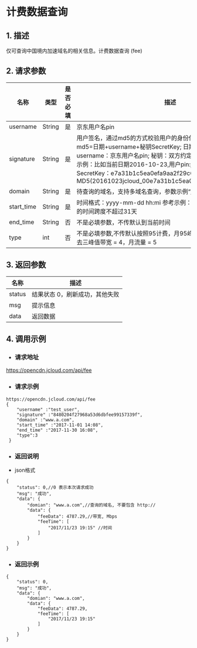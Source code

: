 # **计费数据查询**

## **1. 描述**

仅可查询中国境内加速域名的相关信息。计费数据查询 (fee)

## **2. 请求参数**

| **名称**   | **类型** | **是否必填** | **描述**                                                     |
| ---------- | -------- | ------------ | ------------------------------------------------------------ |
| username   | String   | 是           | 京东用户名pin                                                |
| signature  | String   | 是           |用户签名，通过md5的方式校验用户的身份信息，保障信息安全。</br>md5=日期+username+秘钥SecretKey; 日期：格式为 yyyymmdd; username：京东用户名pin; 秘钥：双方约定; </br>示例：比如当前日期2016-10-23,用户pin:jcloud_00,用户秘钥SecretKey：e7a31b1c5ea0efa9aa2f29c6559f7d61,那签名为MD5(20161023jcloud_00e7a31b1c5ea0efa9aa2f29c6559f7d61) |
| domain     | String   | 是           | 待查询的域名，支持多域名查询，参数示例“www.a.com,www.b.com”  |
| start_time | String   | 是           | 时间格式：yyyy-mm-dd hh:mi 参考示例：2016-12-14 07:00,查询的时间跨度不超过31天  |
| end_time   | String   | 否           | 不是必填参数，不传默认到当前时间                             |
| type       | int      | 否           | 不是必填参数,不传默认按照95计费，月95峰值 = 2,日均峰值带宽 = 3，去三峰值带宽 = 4，月流量 = 5 |


## **3. 返回参数**

| **名称** | **描述**                       |
| -------- | ------------------------------ |
| status   | 结果状态 0，刷新成功，其他失败 |
| msg      | 提示信息                       |
| data     | 返回数据                       |


## **4. 调用示例**

- ### **请求地址**

https://opencdn.jcloud.com/api/fee

- ### **请求示例**

```
https://opencdn.jcloud.com/api/fee
{
    "username" :"test_user",
    "signature" :"8480204f27968a53d6dbfee99157339f",
    "domain" :"www.a.com",
    "start_time" :"2017-11-01 14:08",
    "end_time" :"2017-11-30 16:08",
    "type":3
 }
```

- ### **返回说明**

* json格式

```
{
    "status": 0,//0 表示本次请求成功
    "msg": "成功",
    "data": {
        "domian": "www.a.com",//查询的域名, 不要包含 http://
        "data": {
            "feeData": 4787.29,//带宽, Mbps
            "feeTime": [
                "2017/11/23 19:15" //时间
            ]
        }
    }
}
```

- ### **返回示例**

```
{
    "status": 0,
    "msg": "成功",
    "data": {
        "domian": "www.a.com",
        "data": {
            "feeData": 4787.29,
            "feeTime": [
                "2017/11/23 19:15"
            ]
        }
    }
}
```
